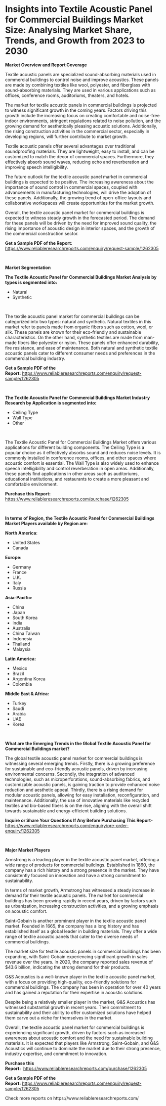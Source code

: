 <p><h1>Insights into Textile Acoustic Panel for Commercial Buildings Market Size: Analysing Market Share, Trends, and Growth from 2023 to 2030</h1></p><p><strong>Market Overview and Report Coverage</strong></p>
<p><p>Textile acoustic panels are specialized sound-absorbing materials used in commercial buildings to control noise and improve acoustics. These panels are made by combining textiles like wool, polyester, and fiberglass with sound-absorbing materials. They are used in various applications such as offices, conference rooms, auditoriums, theaters, and hotels.</p><p>The market for textile acoustic panels in commercial buildings is projected to witness significant growth in the coming years. Factors driving this growth include the increasing focus on creating comfortable and noise-free indoor environments, stringent regulations related to noise pollution, and the growing demand for aesthetically pleasing acoustic solutions. Additionally, the rising construction activities in the commercial sector, especially in developing regions, will further contribute to market growth.</p><p>Textile acoustic panels offer several advantages over traditional soundproofing materials. They are lightweight, easy to install, and can be customized to match the decor of commercial spaces. Furthermore, they effectively absorb sound waves, reducing echo and reverberation and improving speech intelligibility.</p><p>The future outlook for the textile acoustic panel market in commercial buildings is expected to be positive. The increasing awareness about the importance of sound control in commercial spaces, coupled with advancements in manufacturing technologies, will drive the adoption of these panels. Additionally, the growing trend of open-office layouts and collaborative workspaces will create opportunities for the market growth.</p><p>Overall, the textile acoustic panel market for commercial buildings is expected to witness steady growth in the forecasted period. The demand for these panels will be driven by the need for improved sound quality, the rising importance of acoustic design in interior spaces, and the growth of the commercial construction sector.</p></p>
<p><strong>Get a Sample PDF of the Report:</strong> <a href="https://www.reliableresearchreports.com/enquiry/request-sample/1262305">https://www.reliableresearchreports.com/enquiry/request-sample/1262305</a></p>
<p>&nbsp;</p>
<p><strong>Market Segmentation</strong></p>
<p><strong>The Textile Acoustic Panel for Commercial Buildings Market Analysis by types is segmented into:</strong></p>
<p><ul><li>Natural</li><li>Synthetic</li></ul></p>
<p>&nbsp;</p>
<p><p>The textile acoustic panel market for commercial buildings can be categorized into two types: natural and synthetic. Natural textiles in this market refer to panels made from organic fibers such as cotton, wool, or silk. These panels are known for their eco-friendly and sustainable characteristics. On the other hand, synthetic textiles are made from man-made fibers like polyester or nylon. These panels offer enhanced durability, fire resistance, and ease of maintenance. Both natural and synthetic textile acoustic panels cater to different consumer needs and preferences in the commercial building industry.</p></p>
<p><strong>Get a Sample PDF of the Report:</strong>&nbsp;<a href="https://www.reliableresearchreports.com/enquiry/request-sample/1262305">https://www.reliableresearchreports.com/enquiry/request-sample/1262305</a></p>
<p>&nbsp;</p>
<p><strong>The Textile Acoustic Panel for Commercial Buildings Market Industry Research by Application is segmented into:</strong></p>
<p><ul><li>Ceiling Type</li><li>Wall Type</li><li>Other</li></ul></p>
<p>&nbsp;</p>
<p><p>The Textile Acoustic Panel for Commercial Buildings Market offers various applications for different building components. The Ceiling Type is a popular choice as it effectively absorbs sound and reduces noise levels. It is commonly installed in conference rooms, offices, and other spaces where acoustic comfort is essential. The Wall Type is also widely used to enhance speech intelligibility and control reverberation in open areas. Additionally, these panels find applications in other areas such as auditoriums, educational institutions, and restaurants to create a more pleasant and comfortable environment.</p></p>
<p><strong>Purchase this Report:</strong>&nbsp; <a href="https://www.reliableresearchreports.com/purchase/1262305">https://www.reliableresearchreports.com/purchase/1262305</a></p>
<p>&nbsp;</p>
<p><strong>In terms of Region, the Textile Acoustic Panel for Commercial Buildings Market Players available by Region are:</strong></p>
<p>
    <p> <strong> North America: </strong>
        <ul>
            <li>United States</li>
            <li>Canada</li>
        </ul>
        </p> 
    <p> <strong> Europe: </strong>
        <ul>
            <li>Germany</li>
            <li>France</li>
            <li>U.K.</li>
            <li>Italy</li>
            <li>Russia</li>
        </ul>
        </p> 
    <p> <strong> Asia-Pacific: </strong>
        <ul>
            <li>China</li>
            <li>Japan</li>
            <li>South Korea</li>
            <li>India</li>
            <li>Australia</li>
            <li>China Taiwan</li>
            <li>Indonesia</li>
            <li>Thailand</li>
            <li>Malaysia</li>
        </ul>
        </p> 
    <p> <strong> Latin America: </strong>
        <ul>
            <li>Mexico</li>
            <li>Brazil</li>
            <li>Argentina Korea</li>
            <li>Colombia</li>
        </ul>
        </p> 
    <p> <strong> Middle East & Africa: </strong>
        <ul>
            <li>Turkey</li>
            <li>Saudi</li>
            <li>Arabia</li>
            <li>UAE</li>
            <li>Korea</li>
        </ul>
    </p>
    </p>
<p>&nbsp;</p>
<p><strong>What are the Emerging Trends in the Global Textile Acoustic Panel for Commercial Buildings market?</strong></p>
<p><p>The global textile acoustic panel market for commercial buildings is witnessing several emerging trends. Firstly, there is a growing preference for sustainable and eco-friendly acoustic panels, driven by increasing environmental concerns. Secondly, the integration of advanced technologies, such as microperforations, sound-absorbing fabrics, and customizable acoustic panels, is gaining traction to provide enhanced noise reduction and aesthetic appeal. Thirdly, there is a rising demand for modular acoustic panels, allowing for easy installation, reconfiguration, and maintenance. Additionally, the use of innovative materials like recycled textiles and bio-based fibers is on the rise, aligning with the overall shift towards sustainable and energy-efficient building solutions.</p></p>
<p><strong>Inquire or Share Your Questions If Any Before Purchasing This Report</strong>- <a href="https://www.reliableresearchreports.com/enquiry/pre-order-enquiry/1262305">https://www.reliableresearchreports.com/enquiry/pre-order-enquiry/1262305</a></p>
<p>&nbsp;</p>
<p><strong>Major Market Players</strong></p>
<p><p>Armstrong is a leading player in the textile acoustic panel market, offering a wide range of products for commercial buildings. Established in 1860, the company has a rich history and a strong presence in the market. They have consistently focused on innovation and have a strong commitment to sustainability.</p><p>In terms of market growth, Armstrong has witnessed a steady increase in demand for their textile acoustic panels. The market for commercial buildings has been growing rapidly in recent years, driven by factors such as urbanization, increasing construction activities, and a growing emphasis on acoustic comfort.</p><p>Saint-Gobain is another prominent player in the textile acoustic panel market. Founded in 1665, the company has a long history and has established itself as a global leader in building materials. They offer a wide range of textile acoustic panels that cater to the diverse needs of commercial buildings.</p><p>The market size for textile acoustic panels in commercial buildings has been expanding, with Saint-Gobain experiencing significant growth in sales revenue over the years. In 2020, the company reported sales revenue of $43.6 billion, indicating the strong demand for their products.</p><p>G&S Acoustics is a well-known player in the textile acoustic panel market, with a focus on providing high-quality, eco-friendly solutions for commercial buildings. The company has been in operation for over 40 years and has gained a reputation for their expertise in acoustic solutions.</p><p>Despite being a relatively smaller player in the market, G&S Acoustics has witnessed substantial growth in recent years. Their commitment to sustainability and their ability to offer customized solutions have helped them carve out a niche for themselves in the market.</p><p>Overall, the textile acoustic panel market for commercial buildings is experiencing significant growth, driven by factors such as increased awareness about acoustic comfort and the need for sustainable building materials. It is expected that players like Armstrong, Saint-Gobain, and G&S Acoustics will continue to dominate the market due to their strong presence, industry expertise, and commitment to innovation.</p></p>
<p><strong>Purchase this Report:</strong>&nbsp;&nbsp;<a href="https://www.reliableresearchreports.com/purchase/1262305">https://www.reliableresearchreports.com/purchase/1262305</a></p>
<p></p>
<p><strong>Get a Sample PDF of the Report:</strong>&nbsp;<a href="https://www.reliableresearchreports.com/enquiry/request-sample/1262305">https://www.reliableresearchreports.com/enquiry/request-sample/1262305</a></p>
<p>Check more reports on https://www.reliableresearchreports.com/</p>